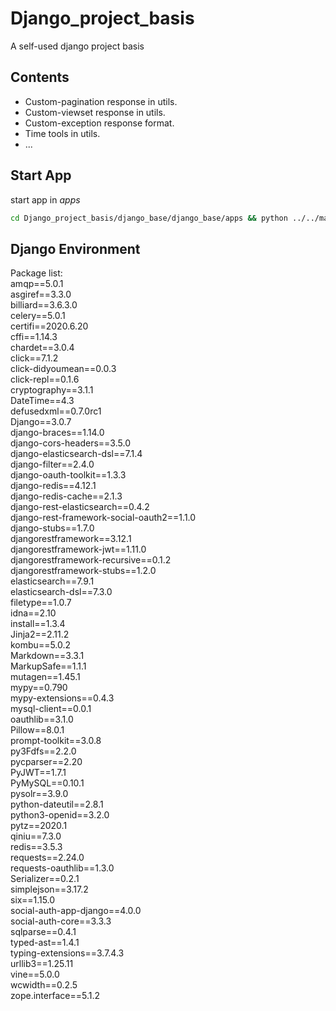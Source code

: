 # Django_project_basis
A self-used django project basis

## Contents
- Custom-pagination response in utils.
- Custom-viewset response in utils.
- Custom-exception response format.
- Time tools in utils.
- ...

## Start App
start app in *apps*
```bash
cd Django_project_basis/django_base/django_base/apps && python ../../manage.py startapp <app_name> 
```

## Django Environment
Package list:<br>
amqp==5.0.1<br>
asgiref==3.3.0<br>
billiard==3.6.3.0<br>
celery==5.0.1<br>
certifi==2020.6.20<br>
cffi==1.14.3<br>
chardet==3.0.4<br>
click==7.1.2<br>
click-didyoumean==0.0.3<br>
click-repl==0.1.6<br>
cryptography==3.1.1<br>
DateTime==4.3<br>
defusedxml==0.7.0rc1<br>
Django==3.0.7<br>
django-braces==1.14.0<br>
django-cors-headers==3.5.0<br>
django-elasticsearch-dsl==7.1.4<br>
django-filter==2.4.0<br>
django-oauth-toolkit==1.3.3<br>
django-redis==4.12.1<br>
django-redis-cache==2.1.3<br>
django-rest-elasticsearch==0.4.2<br>
django-rest-framework-social-oauth2==1.1.0<br>
django-stubs==1.7.0<br>
djangorestframework==3.12.1<br>
djangorestframework-jwt==1.11.0<br>
djangorestframework-recursive==0.1.2<br>
djangorestframework-stubs==1.2.0<br>
elasticsearch==7.9.1<br>
elasticsearch-dsl==7.3.0<br>
filetype==1.0.7<br>
idna==2.10<br>
install==1.3.4<br>
Jinja2==2.11.2<br>
kombu==5.0.2<br>
Markdown==3.3.1<br>
MarkupSafe==1.1.1<br>
mutagen==1.45.1<br>
mypy==0.790<br>
mypy-extensions==0.4.3<br>
mysql-client==0.0.1<br>
oauthlib==3.1.0<br>
Pillow==8.0.1<br>
prompt-toolkit==3.0.8<br>
py3Fdfs==2.2.0<br>
pycparser==2.20<br>
PyJWT==1.7.1<br>
PyMySQL==0.10.1<br>
pysolr==3.9.0<br>
python-dateutil==2.8.1<br>
python3-openid==3.2.0<br>
pytz==2020.1<br>
qiniu==7.3.0<br>
redis==3.5.3<br>
requests==2.24.0<br>
requests-oauthlib==1.3.0<br>
Serializer==0.2.1<br>
simplejson==3.17.2<br>
six==1.15.0<br>
social-auth-app-django==4.0.0<br>
social-auth-core==3.3.3<br>
sqlparse==0.4.1<br>
typed-ast==1.4.1<br>
typing-extensions==3.7.4.3<br>
urllib3==1.25.11<br>
vine==5.0.0<br>
wcwidth==0.2.5<br>
zope.interface==5.1.2
